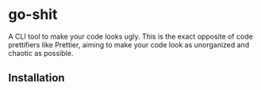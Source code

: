 # go-shit

A CLI tool to make your code looks ugly. This is the exact opposite of code prettifiers like Prettier, aiming to make your code look as unorganized and chaotic as possible.

## Installation  
```bash

```
